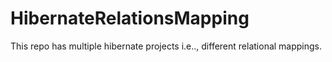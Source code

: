 # HibernateRelationsMapping
This repo has multiple hibernate projects i.e.., different relational mappings.